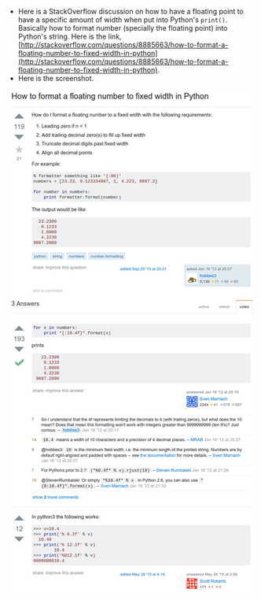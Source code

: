 ﻿* Here is a StackOverflow discussion on how to have a floating point to have a specific amount of width when put into Python's `print()`. Basically how to format number (specially the floating point) into Python's string. Here is the link,  [http://stackoverflow.com/questions/8885663/how-to-format-a-floating-number-to-fixed-width-in-python](http://stackoverflow.com/questions/8885663/how-to-format-a-floating-number-to-fixed-width-in-python).
* Here is the screenshot.

![./20161118-0248-gmt+2-formatting-number-in-python-1.png](./20161118-0248-gmt+2-formatting-number-in-python-1.png)